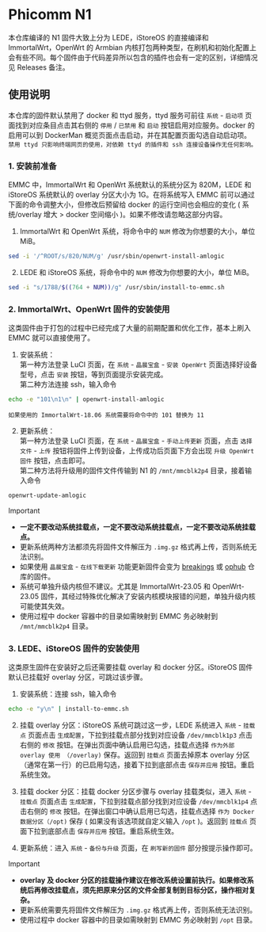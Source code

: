 # Phicomm N1

本仓库编译的 N1 固件大致上分为 LEDE，iStoreOS 的直接编译和 ImmortalWrt，OpenWrt 的 Armbian 内核打包两种类型，在刷机和初始化配置上会有些不同。每个固件由于代码差异所以包含的插件也会有一定的区别，详细情况见 Releases 备注。

## 使用说明

本仓库的固件默认禁用了 docker 和 ttyd 服务，ttyd 服务可前往 `系统` - `启动项` 页面找到对应条目点击其右侧的 `停用` / `已禁用` 和 `启动` 按钮启用对应服务。docker 的启用可以到 DockerMan 概览页面点击启动，并在其配置页面勾选自动启动项。  
`禁用 ttyd 只影响终端网页的使用，对依赖 ttyd 的插件和 ssh 连接设备操作无任何影响。`

### 1. 安装前准备

EMMC 中，ImmortalWrt 和 OpenWrt 系统默认的系统分区为 820M，LEDE 和 iStoreOS 系统默认的 overlay 分区大小为 1G。在将系统写入 EMMC 前可以通过下面的命令调整大小，但修改后预留给 docker 的运行空间也会相应的变化 ( 系统/overlay 增大 > docker 空间缩小 )。如果不修改请忽略这部分内容。

1. ImmortalWrt 和 OpenWrt 系统，将命令中的 `NUM` 修改为你想要的大小，单位 MiB。
```bash
sed -i '/^ROOT/s/820/NUM/g' /usr/sbin/openwrt-install-amlogic
```

2. LEDE 和 iStoreOS 系统，将命令中的 `NUM` 修改为你想要的大小，单位 MiB。
```bash
sed -i "s/1788/$((764 + NUM))/g" /usr/sbin/install-to-emmc.sh
```

### 2. ImmortalWrt、OpenWrt 固件的安装使用

这类固件由于打包的过程中已经完成了大量的前期配置和优化工作，基本上刷入 EMMC 就可以直接使用了。

1. 安装系统：  
第一种方法登录 LuCI 页面，在 `系统` - `晶晨宝盒` - `安装 OpenWrt` 页面选择好设备型号，点击 `安装` 按钮，等到页面提示安装完成。  
第二种方法连接 ssh，输入命令
```bash
echo -e "101\n1\n" | openwrt-install-amlogic
```
`如果使用的 ImmortalWrt-18.06 系统需要将命令中的 101 替换为 11`

2. 更新系统：  
第一种方法登录 LuCI 页面，在 `系统` - `晶晨宝盒` - `手动上传更新` 页面，点击 `选择文件` - `上传` 按钮将固件上传到设备，上传成功后页面下方会出现 `升级 OpenWrt 固件` 按钮，点击即可。  
第二种方法将升级用的固件文件传输到 N1 的 `/mnt/mmcblk2p4` 目录，接着输入命令
```bash
openwrt-update-amlogic
```

> [!IMPORTANT]
> - **一定不要改动系统挂载点，一定不要改动系统挂载点，一定不要改动系统挂载点。**
> - 更新系统两种方法都须先将固件文件解压为 `.img.gz` 格式再上传，否则系统无法识别。
> - 如果使用 `晶晨宝盒` - `在线下载更新` 功能更新固件会变为 [breakings](https://github.com/breakings/OpenWrt) 或 [ophub](https://github.com/ophub/amlogic-s9xxx-openwrt) 仓库的固件。
> - 系统可单独升级内核但不建议。尤其是 ImmortalWrt-23.05 和 OpenWrt-23.05 固件，其经过特殊优化解决了安装内核模块报错的问题，单独升级内核可能使其失效。
> - 使用过程中 docker 容器中的目录如需映射到 EMMC 务必映射到 `/mnt/mmcblk2p4` 目录。

### 3. LEDE、iStoreOS 固件的安装使用

这类原生固件在安装好之后还需要挂载 overlay 和 docker 分区。iStoreOS 固件默认已挂载好 overlay 分区，可跳过该步骤。

1. 安装系统：连接 ssh，输入命令 
```bash
echo -e "y\n" | install-to-emmc.sh
```

2. 挂载 overlay 分区：iStoreOS 系统可跳过这一步，LEDE 系统进入 `系统` - `挂载点` 页面点击 `生成配置`，下拉到挂载点部分找到对应设备 `/dev/mmcblk1p3` 点击右侧的 `修改` 按钮。在弹出页面中确认启用已勾选，挂载点选择 `作为外部 overlay 使用 （/overlay)` 保存。返回到 `挂载点` 页面去掉原本 overlay 分区（通常在第一行）的已启用勾选，接着下拉到底部点击 `保存并应用` 按钮。重启系统生效。

3. 挂载 docker 分区：挂载 docker 分区步骤与 overlay 挂载类似，进入 `系统` - `挂载点` 页面点击 `生成配置`，下拉到挂载点部分找到对应设备 `/dev/mmcblk1p4` 点击右侧的 `修改` 按钮。在弹出窗口中确认启用已勾选，挂载点选择 `作为 Docker 数据分区（/opt)` 保存 ( 如果没有该选项就自定义输入 `/opt` )。返回到 `挂载点` 页面下拉到底部点击 `保存并应用` 按钮。重启系统生效。

4. 更新系统：进入 `系统` - `备份与升级` 页面，在 `刷写新的固件` 部分按提示操作即可。

> [!IMPORTANT]
> - **overlay 及 docker 分区的挂载操作建议在修改系统设置前执行。如果修改系统后再修改挂载点，须先把原来分区的文件全部复制到目标分区，操作相对复杂。**
> - 更新系统需要先将固件文件解压为 `.img.gz` 格式再上传，否则系统无法识别。
> - 使用过程中 docker 容器中的目录如需映射到 EMMC 务必映射到 `/opt` 目录。
